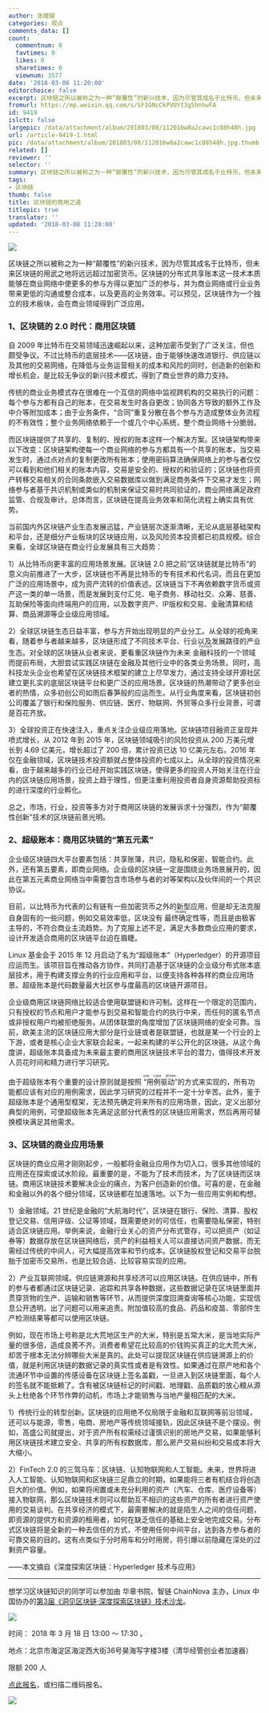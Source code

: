 ```yaml
---
author: 张增骏
categories: 观点
comments_data: []
count:
  commentnum: 0
  favtimes: 0
  likes: 0
  sharetimes: 0
  viewnum: 3577
date: '2018-03-08 11:20:00'
editorchoice: false
excerpt: 区块链之所以被称之为一种“颠覆性”的新兴技术，因为尽管其成名于比特币，但未来区块链的用武之地将远远超过加密货币。
fromurl: https://mp.weixin.qq.com/s/SF1GNcCkPVUYt3g5hnhwFA
id: 9419
islctt: false
largepic: /data/attachment/album/201803/08/112016w8a2cawc1c88h48h.jpg
url: /article-9419-1.html
pic: /data/attachment/album/201803/08/112016w8a2cawc1c88h48h.jpg.thumb.jpg
related: []
reviewer: ''
selector: ''
summary: 区块链之所以被称之为一种“颠覆性”的新兴技术，因为尽管其成名于比特币，但未来区块链的用武之地将远远超过加密货币。
tags:
- 区块链
thumb: false
title: 区块链的商用之道
titlepic: true
translator: ''
updated: '2018-03-08 11:20:00'
---
```


![](/data/attachment/album/201803/08/112016w8a2cawc1c88h48h.jpg)


区块链之所以被称之为一种“颠覆性”的新兴技术，因为尽管其成名于比特币，但未来区块链的用武之地将远远超过加密货币。区块链的分布式共享账本这一技术本质能够在商业网络中使更多的参与方得以更加广泛的参与，并为商业网络或行业业务带来更低的沟通或整合成本，以及更高的业务效率。可以预见，区块链作为一个独立的技术板块，会在商业领域得到广泛应用。


### 1、区块链的 2.0 时代：商用区块链


自 2009 年比特币在交易领域迅速崛起以来，这种加密币受到了广泛关注，但也颇受争议。不过比特币的底层技术——区块链，由于能够快速改进银行、供应链以及其他的交易网络，在降低与业务运营相关的成本和风险的同时，创造新的创新和增长机会，是比较无争议的新兴技术模式，得到了商业世界的鼎力支持。


传统的商业业务模式存在很难在一个互信的网络中监视跨机构的交易执行的问题：每个参与方都有自己的账本，在交易发生时各自更改；协同各方导致的额外工作及中介等附加成本；由于业务条件，“合同”重复分散在各个参与方造成整体业务流程的不有效性；整个业务网络依赖于一个或几个中心系统，整个商业网络十分脆弱。


而区块链提供了共享的、复制的、授权的账本这样一个解决方案。区块链架构带来以下改变：区块链架构使每一个商业网络的参与方都具有一个共享的账本，当交易发生时，通过点对点的复制更改所有账本；使用密码算法确保网络上的参与者仅仅可以看到和他们相关的账本内容，交易是安全的、授权的和验证的；区块链也将资产转移交易相关的合同条款嵌入交易数据库以做到满足商务条件下交易才发生；网络参与者基于共识机制或类似的机制来保证交易时共同验证的，商业网络满足政府监管、合规及审计。总体而言，区块链在提高业务效率和简化流程上确实具有优势。


当前国内外区块链产业生态发展迅猛，产业链层次逐渐清晰，无论从底层基础架构和平台，还是细分产业板块的区块链应用，以及风险资本投资都已初具规模。综合来看，全球区块链在商业行业发展具有三大趋势：


1）从比特币向更丰富的应用场景发展。区块链 2.0 把之前“区块链就是比特币”的意义向前推进了一大步，区块链也不再是比特币的专有技术和代名词，而且在更加广泛的应用场景中，成为资产流转的价值表述。区块链当下不再依赖数字货币或资产这一类的单一场景，而是发展到支付汇兑、电子商务、移动社交、众筹、慈善、互助保险等面向终端用户的应用，以及数字资产、IP版权和交易、金融清算和结算、商品溯源等企业级应用领域。


2）全球区块链生态日益丰富，参与方开始出现明显的产业分工。从全球的视角来看，随着参与者越来越多，区块链形成了不同技术平台、行业以及发展路径的产业生态。对全球的区块链从业者来说，更看重区块链作为未来<ruby> 金融科技 <rp>  （ </rp> <rt>  FinTech </rt> <rp>  ） </rp></ruby>的一个领域而提前布局，大胆尝试实践区块链在金融及其他行业中的各类业务场景。同时，高科技龙头企业也希望在区块链技术框架的建立上尽早发力，通过支持全球开源社区建立更扎实的底层区块链平台和更广泛的应用场景。区块链的热潮带动了更多创业者的热情，众多初创公司如雨后春笋般的应运而生。从行业角度来看，区块链初创公司覆盖了银行和保险服务、供应链、医疗、物联网、外贸等众多行业背景，可谓是百花齐放。


3）全球投资正在快速注入，重点关注企业级应用落地。区块链项目融资正呈现井喷式增长，从 2012 年到 2015 年，区块链领域吸引的风险投资从 200 万美元增长到 4.69 亿美元，增长超过了 200 倍，累计投资已达 10 亿美元左右。2016 年仅在金融领域，区块链技术投资额就占整体投资的七成以上。从全球的投资情况来看，由于越来越多的行业已经开始实践区块链，使得更多的投资人开始关注在行业内的区块链应用场景，投资上趋于理性，但更注重利用投资者自身资源帮助投资标的进行深度的行业孵化。


总之，市场，行业，投资等多方对于商用区块链的发展诉求十分强烈，作为“颠覆性创新”技术的区块链前景光明。 


### 2、超级账本：商用区块链的“第五元素”


企业级区块链四大平台要素包括：共享账簿，共识，隐私和保密，智能合约。此外，还有第五要素，即商业网络。企业级的区块链一定是围绕业务场景展开的，因此在第五元素商业网络当中需要包含市场参与者的对等架构以及伙伴间的一个共识协议。


目前，以比特币为代表的公有链有一些加密货币之外的新型应用，但是却无法克服自身固有的一些问题，例如交易效率低，区块没有<ruby> 最终确定性 <rp>  （ </rp> <rt>  finality </rt> <rp>  ） </rp></ruby>等，而且是由极客主导的，不符合商业主流趋势。为了克服上述不足，满足大多数商业应用的要求，设计开发适合商用的区块链平台迫在眉睫。


Linux 基金会于 2015 年 12 月启动了名为“超级账本”（Hyperledger）的开源项目应运而生。该项目旨在推动各方协作，共同打造基于区块链的企业级分布式账本底层技术，用于构建支撑业务的行业应用和平台，以便支持各种各样的商业应用场景。超级账本是代码数量最大社区参与度最高的区块链开源项目。


企业级商用区块链网络比较适合使用联盟链和许可制。这样在一个限定的范围内，只有授权的节点和用户才能参与到交易和智能合约的执行中来，而任何的匿名节点或非授权用户均被拒绝服务。从团体联盟的角度增加了区块链网络的安全可靠。当前，欧美主流的区块链应用大部分是行业链或者是联盟链，也就是某一个行业的上下游，或者是核心企业大家联合起来，一起来构建的半公开化的区块链。从这个角度讲，超级账本具备成为未来最主要的商用区块链技术平台的潜力，值得技术开发人员花时间和精力进行学习研究。


由于超级账本有个重要的设计原则就是按照<ruby> “用例驱动” <rp>  （ </rp> <rt>  use case driven </rt> <rp>  ） </rp></ruby>的方式来实现的，所有功能都应该有对应的用例需求，因此学习研究的过程并不一定十分辛苦。此外，鉴于超级账本是个通用型框架，无法预先确定将来所有的应用场景，因此，定义出部分典型的用例，可使超级账本先满足这部分代表性的区块链应用需求，然后再用可替换模块满足其他需求。 


### 3、区块链的商业应用场景


区块链的商业应用才刚刚起步，一般都将金融业应用作为切入口，很多其他领域的应用还在探索或试水阶段。最重要的是，不能为了技术而技术，为了区块链而区块链。商用区块链技术要解决企业的痛点，为客户创造新的价值。可喜的是，在金融和金融以外的各个细分领域，区块链都在加速落地。以下为一些应用实例和构想。


1）金融领域。21 世纪是金融的“大航海时代”，区块链在银行、保险、清算、股权登记交易、信用评级、公证等领域，既需要绝对的可信任，也需要隐私保密，特别适合区块链应用。举例来说，金融行业关心的资产分布式管存，可以把资产（如证券等）数据存放在区块链网络后，资产的利益相关人可以直接访问资产数据，而无需经过传统的中间人，可大幅提高效率和节约成本。区块链股权登记和交易平台脱胎于加密币交易所，也是比较合适、比较容易实现的应用。


2）产业互联网领域。供应链溯源和共享经济可以应用区块链。在供应链中，所有的参与者都通过区块链记录、追踪和共享各种数据，这些数据记录在区块链里面并贯穿货物的生产、运输和销售等环节，从而提供深度回溯查询等核心功能，实现信息公开透明，出了问题可以用来追责。附加值较高的食品、药品和疫苗、零部件生产检测结果等都可以使用区块链。


例如，现在市场上号称是北大荒地区生产的大米，特别是五常大米，是当地实际产量的很多倍，造成良莠不齐。消费者希望花比较高的价钱购买真正的北大荒大米，却苦于根本无法分辨哪些大米是真的。此处可以提现区块链在供应链溯源上的价值，就是利用区块链的数据记录的真实性或者是有效性。如果通过在原产地和各个流通环节中设置的传感设备在区块链上签名盖戳，一旦进入到区块链里面，每个人的签名就不能抵赖了。含有被区块链标记的时间戳、地理戳、品质戳的放心粮从源头上杜绝各个环节作弊的动机，市场上才能销售与当地产量相匹配的大米。


1）传统行业的转型创新。区块链的应用绝不仅局限于金融和互联网等前沿领域，还可以与能源，零售，电商、房地产等传统领域接轨，因此区块链不是个摆设。例如，高盛公司就提出，对于资产所有权需经过谨慎识别的房地产交易，如果能够利用区块链技术建立安全、共享的所有权数据库，那么房产交易纠纷和交易成本将大大缩小。


2）FinTech 2.0 的三驾马车：区块链、认知物联网和人工智能。未来，世界将进入人工智能、认知物联网和区块链三足鼎立的时期，如果能将三者有机结合将创造巨大的价值。例如，如果将闲置或未充分利用的资产（汽车、仓库、医疗设备等）接入物联网，那么区块链技术则可以帮助互不相识的这些资产的所有者进行资产使用的交易谈判。在共享经济的模式下，最需要解决的就是陌生人之间的信任问题，即资源的提供方和资源的租用者，如何在缺乏信任的基础上安全地完成交易。分布式区块链将是全新的一种去信任的方式，不使用任何中间平台，达到各方参与者的可靠交易的目的。这有点类似于分时用车和分时用房，将引爆以前隐藏在深处的过剩资产容量。


——本文摘自《深度探索区块链：Hyperledger 技术与应用》




---


想学习区块链知识的同学可以参加由 华章书院、智链 ChainNova 主办，Linux 中国协办的[第3届《洞见区块链·深度探索区块链》技术沙龙](http://www.huodongxing.com/event/5429319192800)。


![](/data/attachment/album/201803/08/112100kdbrjd3nx5rsbrn1.jpg)


时间： 2018 年 3 月 18 日 13:00 ～ 17:30 。


地点：北京市海淀区海淀西大街36号昊海写字楼3楼（清华经管创业者加速器） 


限额 200 人


[点此报名](http://www.huodongxing.com/event/5429319192800)，或扫描二维码报名。


![](/data/attachment/album/201803/08/111524haqebml0q033mqq6.png)